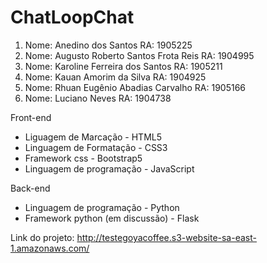 # ChatLoopChat

1. Nome: Anedino dos Santos RA: 1905225
2. Nome: Augusto Roberto Santos Frota Reis RA: 1904995
3. Nome: Karoline Ferreira dos Santos RA: 1905211
4. Nome: Kauan Amorim da Silva RA: 1904925
5. Nome: Rhuan Eugênio Abadias Carvalho RA: 1905166
6. Nome: Luciano Neves RA: 1904738 

Front-end
- Liguagem de Marcação - HTML5
- Linguagem de Formatação - CSS3
- Framework css - Bootstrap5
- Linguagem de programação - JavaScript

Back-end
- Linguagem de programação - Python
- Framework python (em discussão) - Flask

Link do projeto: http://testegoyacoffee.s3-website-sa-east-1.amazonaws.com/
